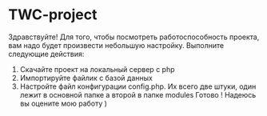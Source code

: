 # TWC-project
Здравствуйте! Для того, чтобы посмотреть работоспособность проекта, вам надо будет произвести небольшую настройку. Выполните следующие действия:
1) Скачайте проект на локальный сервер с php
2) Импортируйте файлик с базой данных
3) Настройте файл конфигурации config.php. Их всего две штуки, один лежит в основной папке а второй в папке modules
Готово ! Надеюсь вы оцените мою работу )
